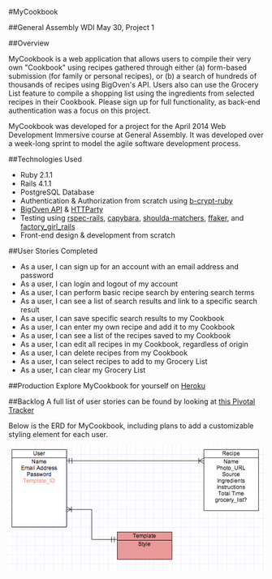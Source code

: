 #MyCookbook

##General Assembly WDI May 30, Project 1

##Overview

MyCookbook is a web application that allows users to compile their very own "Cookbook" using recipes gathered through either (a) form-based submission (for family or personal recipes), or (b) a search of hundreds of thousands of recipes using BigOven's API. Users also can use the Grocery List feature to compile a shopping list using the ingredients from selected recipes in their Cookbook. Please sign up for full functionality, as back-end authentication was a focus on this project.

MyCookbook was developed for a project for the April 2014 Web Development Immersive course at General Assembly. It was developed over a week-long sprint to model the agile software development process.

##Technologies Used
* Ruby 2.1.1
* Rails 4.1.1
* PostgreSQL Database
* Authentication & Authorization from scratch using [b-crypt-ruby](http://bcrypt-ruby.rubyforge.org/ "bcrypt-ruby")
* [BigOven API](http://api.bigoven.com/ "BigOven API") & [HTTParty](https://github.com/jnunemaker/httparty "HTTParty")
* Testing using [rspec-rails](https://github.com/rspec/rspec-rails), [capybara](https://github.com/jnicklas/capybara), [shoulda-matchers](https://github.com/thoughtbot/shoulda-matchers), [ffaker](https://github.com/EmmanuelOga/ffaker), and [factory_girl_rails](https://github.com/thoughtbot/factory_girl_rails)
* Front-end design & development from scratch

##User Stories Completed
* As a user, I can sign up for an account with an email address and password
* As a user, I can login and logout of my account
* As a user, I can perform basic recipe search by entering search terms
* As a user, I can see a list of search results and link to a specific  search result
* As a user, I can save specific search results to my Cookbook
* As a user, I can enter my own recipe and add it to my Cookbook
* As a user, I can see a list of the recipes saved to my Cookbook
* As a user, I can edit all recipes in my Cookbook, regardless of origin
* As a user, I can delete recipes from my Cookbook
* As a user, I can select recipes to add to my Grocery List
* As a user, I can clear my Grocery List


##Production
Explore MyCookbook for yourself on [Heroku](http://myc00kb00k.herokuapp.com/)

##Backlog
A full list of user stories can be found by looking at [this Pivotal Tracker](https://www.pivotaltracker.com/s/projects/1086748 "Pivotal Tracker")

Below is the ERD for MyCookbook, including plans to add a customizable styling element for each user.

![ERD](ERD.png)
